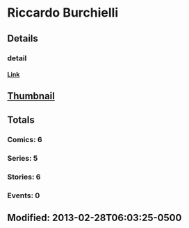 # Riccardo  Burchielli 
## Details
### detail
#### [Link](http://marvel.com/comics/creators/12259/riccardo_burchielli?utm_campaign=apiRef&utm_source=225578a89fc76f3d20fbffda5d17a88d)
## [Thumbnail](http://i.annihil.us/u/prod/marvel/i/mg/b/40/image_not_available.jpg)
## Totals
### Comics: 6
### Series: 5
### Stories: 6
### Events: 0
## Modified: 2013-02-28T06:03:25-0500